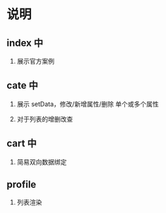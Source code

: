 # 说明

## index 中

1. 展示官方案例

## cate 中

1. 展示 setData，修改/新增属性/删除 单个或多个属性

2. 对于列表的增删改查

## cart 中

1. 简易双向数据绑定

## profile

1. 列表渲染
